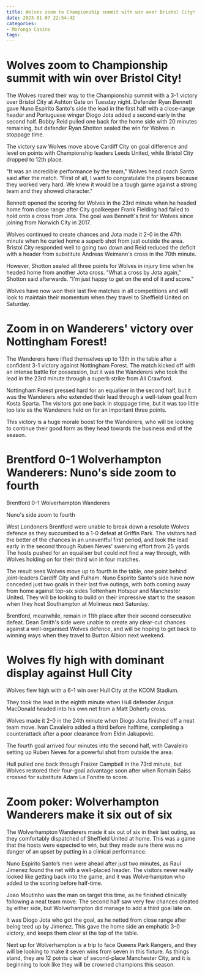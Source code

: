 ```yaml
---
title: Wolves zoom to Championship summit with win over Bristol City!
date: 2023-01-07 22:54:42
categories:
- Morongo Casino
tags:
---
```



#  Wolves zoom to Championship summit with win over Bristol City!

The Wolves roared their way to the Championship summit with a 3-1 victory over Bristol City at Ashton Gate on Tuesday night. Defender Ryan Bennett gave Nuno Espirito Santo's side the lead in the first half with a close-range header and Portuguese winger Diogo Jota added a second early in the second half. Bobby Reid pulled one back for the home side with 20 minutes remaining, but defender Ryan Shotton sealed the win for Wolves in stoppage time.

The victory saw Wolves move above Cardiff City on goal difference and level on points with Championship leaders Leeds United, while Bristol City dropped to 12th place.

"It was an incredible performance by the team," Wolves head coach Santo said after the match. "First of all, I want to congratulate the players because they worked very hard. We knew it would be a tough game against a strong team and they showed character."

Bennett opened the scoring for Wolves in the 23rd minute when he headed home from close range after City goalkeeper Frank Fielding had failed to hold onto a cross from Jota. The goal was Bennett's first for Wolves since joining from Norwich City in 2017.

Wolves continued to create chances and Jota made it 2-0 in the 47th minute when he curled home a superb shot from just outside the area. Bristol City responded well to going two down and Reid reduced the deficit with a header from substitute Andreas Weimann's cross in the 70th minute.

However, Shotton sealed all three points for Wolves in injury time when he headed home from another Jota cross. "What a cross by Jota again," Shotton said afterwards. "I'm just happy to get on the end of it and score."

Wolves have now won their last five matches in all competitions and will look to maintain their momentum when they travel to Sheffield United on Saturday.

#  Zoom in on Wanderers' victory over Nottingham Forest!

The Wanderers have lifted themselves up to 13th in the table after a confident 3-1 victory against Nottingham Forest. The match kicked off with an intense battle for possession, but it was the Wanderers who took the lead in the 23rd minute through a superb strike from Ali Crawford.

Nottingham Forest pressed hard for an equaliser in the second half, but it was the Wanderers who extended their lead through a well-taken goal from Kosta Sparta. The visitors got one back in stoppage time, but it was too little too late as the Wanderers held on for an important three points.

This victory is a huge morale boost for the Wanderers, who will be looking to continue their good form as they head towards the business end of the season.

#  Brentford 0-1 Wolverhampton Wanderers: Nuno's side zoom to fourth

Brentford 0-1 Wolverhampton Wanderers

Nuno's side zoom to fourth

West Londoners Brentford were unable to break down a resolute Wolves defence as they succumbed to a 1-0 defeat at Griffin Park. The visitors had the better of the chances in an uneventful first period, and took the lead early in the second through Ruben Neves' swerving effort from 25 yards. The hosts pushed for an equaliser but could not find a way through, with Wolves holding on for their third win in four matches.

The result sees Wolves move up to fourth in the table, one point behind joint-leaders Cardiff City and Fulham. Nuno Espirito Santo's side have now conceded just two goals in their last five outings, with both coming away from home against top-six sides Tottenham Hotspur and Manchester United. They will be looking to build on their impressive start to the season when they host Southampton at Molineux next Saturday.

Brentford, meanwhile, remain in 11th place after their second consecutive defeat. Dean Smith's side were unable to create any clear-cut chances against a well-organised Wolves defence, and will be hoping to get back to winning ways when they travel to Burton Albion next weekend.

#  Wolves fly high with dominant display against Hull City

Wolves flew high with a 6-1 win over Hull City at the KCOM Stadium.

They took the lead in the eighth minute when Hull defender Angus MacDonald headed into his own net from a Matt Doherty cross.

Wolves made it 2-0 in the 24th minute when Diogo Jota finished off a neat team move. Ivan Cavaleiro added a third before halftime, completing a counterattack after a poor clearance from Eldin Jakupovic.

The fourth goal arrived four minutes into the second half, with Cavaleiro setting up Ruben Neves for a powerful shot from outside the area.

Hull pulled one back through Fraizer Campbell in the 73rd minute, but Wolves restored their four-goal advantage soon after when Romain Saiss crossed for substitute Adam Le Fondre to score.

#  Zoom poker: Wolverhampton Wanderers make it six out of six

The Wolverhampton Wanderers made it six out of six in their last outing, as they comfortably dispatched of Sheffield United at home. This was a game that the hosts were expected to win, but they made sure there was no danger of an upset by putting in a clinical performance.

Nuno Espirito Santo’s men were ahead after just two minutes, as Raul Jimenez found the net with a well-placed header. The visitors never really looked like getting back into the game, and it was Wolverhampton who added to the scoring before half-time.

Joao Moutinho was the man on target this time, as he finished clinically following a neat team move. The second half saw very few chances created by either side, but Wolverhampton did manage to add a third goal late on.

It was Diogo Jota who got the goal, as he netted from close range after being teed up by Jimenez. This gave the home side an emphatic 3-0 victory, and keeps them clear at the top of the table.

Next up for Wolverhampton is a trip to face Queens Park Rangers, and they will be looking to make it seven wins from seven in this fixture. As things stand, they are 12 points clear of second-place Manchester City, and it is beginning to look like they will be crowned champions this season.